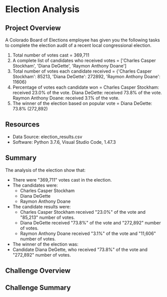 # Election Analysis

## Project Overview
A Colorado Board of Elections employee has given you the following tasks to complete the election audit of a recent local congressional election.

1. Total number of votes cast = 369,711
2. A complete list of candidates who received votes = ['Charles Casper Stockham', 'Diana DeGette', 'Raymon Anthony Doane']
3. Total number of votes each candidate received = {'Charles Casper Stockham': 85213, 'Diana DeGette': 272892, 'Raymon Anthony Doane': 11606}
4. Percentage of votes each candidate won = Charles Casper Stockham: received 23.0% of the vote. Diana DeGette: received 73.8% of the vote. Raymon Anthony Doane: received 3.1% of the vote.
5. The winner of the election based on popular vote = Diana DeGette: 73.8% (272,892)

## Resources
- Data Source: election_results.csv
- Software: Python 3.7.6, Visual Studio Code, 1.47.3

## Summary
The analysis of the election show that:
- There were "369,711" votes cast in the election.
- The candidates were:
  - Charles Casper Stockham
  - Diana DeGette
  - Raymon Anthony Doane
- The candidate results were:
  - Charles Casper Stockham received "23.0%" of the vote and "85,213" number of votes.
  - Diana DeGette received "73.8%" of the vote and "272,892" number of votes.
  - Raymon Anthony Doane received "3.1%" of the vote and "11,606" number of votes.
 - The winner of the election was:
  - Candidate Diana DeGette, who received "73.8%" of the vote and "272,892" number of votes.
  
 ## Challenge Overview
 
 ## Challenge Summary
 
